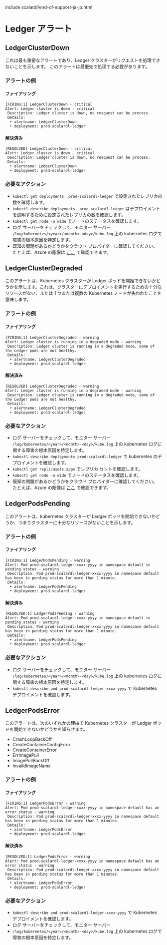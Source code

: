 include scalardl/end-of-support-ja-jp.html

# Ledger アラート

## LedgerClusterDown

これは最も重要なアラートであり、Ledger クラスターがリクエストを処理できないことを示します。 このアラートは最優先で処理する必要があります。

### アラートの例

#### ファイアリング

```
[FIRING:1] LedgerClusterDown - critical
Alert: Ledger cluster is down - critical
 Description: Ledger cluster is down, no resquest can be process.
 Details:
  • alertname: LedgerClusterDown
  • deployment: prod-scalardl-ledger
```

#### 解決済み

```
[RESOLVED] LedgerClusterDown - critical
Alert: Ledger cluster is down - critical
 Description: Ledger cluster is down, no resquest can be process.
 Details:
  • alertname: LedgerClusterDown
  • deployment: prod-scalardl-ledger
```

### 必要なアクション

* `kubectl get deployments. prod-scalardl-ledger` で設定されたレプリカの数を確認します。
* `kubectl describe deployments. prod-scalardl-ledger` はデプロイメントを説明するために設定されたレプリカの数を確認します。
* `kubectl get node -o wide` でノードのステータスを確認します。
* ログ サーバーをチェックして、モニター サーバー `/log/kubernetes/<year>/<month>-<day>/kube.log` 上の kubernetes ログで障害の根本原因を特定します。
* 既知の問題があるかどうかをクラウド プロバイダーに確認してください。 たとえば、Azure の彫像は [ここ](https://status.azure.com/en-us/status) で確認できます。

## LedgerClusterDegraded

このアラートは、Kubernetes クラスターが Ledger ポッドを開始できないかどうかを示します。これは、クラスターにデプロイメントを実行するための十分なリソースがない、または 1 つまたは複数の Kubernetes ノードが失われたことを意味します。

### アラートの例

#### ファイアリング

```
[FIRING:1] LedgerClusterDegraded - warning
Alert: Ledger cluster is running in a degraded mode - warning
 Description: Ledger cluster is running in a degraded mode, some of the Ledger pods are not healthy.
 Details:
  • alertname: LedgerClusterDegraded
  • deployment: prod-scalardl-ledger
```

#### 解決済み

```
[RESOLVED] LedgerClusterDegraded - warning
Alert: Ledger cluster is running in a degraded mode - warning
 Description: Ledger cluster is running in a degraded mode, some of the Ledger pods are not healthy.
 Details:
  • alertname: LedgerClusterDegraded
  • deployment: prod-scalardl-ledger
```

### 必要なアクション

* ログ サーバーをチェックして、モニター サーバー `/log/kubernetes/<year>/<month>-<day>/kube.log` 上の kubernetes ログに関する障害の根本原因を特定します。
* `kubectl describe deployments prod-scalardl-ledger` で kubernetes のデプロイメントを確認します。
* `kubectl get replicasets.apps` でレプリカ セットを確認します。
* `kubectl get node -o wide` でノードのステータスを確認します。
* 既知の問題があるかどうかをクラウド プロバイダーに確認してください。 たとえば、Azure の彫像は [ここ](https://status.azure.com/en-us/status) で確認できます。

## LedgerPodsPending

このアラートは、kubernetes クラスターが Ledger ポッドを開始できないかどうか、つまりクラスターに十分なリソースがないことを示します。

### アラートの例

#### ファイアリング

```
[FIRING:1] LedgerPodsPending - warning
Alert: Pod prod-scalardl-ledger-xxxx-yyyy in namespace default in pending status - warning
 Description: Pod prod-scalardl-ledger-xxxx-yyyy in namespace default has been in pending status for more than 1 minute.
 Details:
  • alertname: LedgerPodsPending
  • deployment: prod-scalardl-ledger
```

#### 解決済み

```
[RESOLVED:1] LedgerPodsPending - warning
Alert: Pod prod-scalardl-ledger-xxxx-yyyy in namespace default in pending status - warning
 Description: Pod prod-scalardl-ledger-xxxx-yyyy in namespace default has been in pending status for more than 1 minute.
 Details:
  • alertname: LedgerPodsPending
  • deployment: prod-scalardl-ledger
```

### 必要なアクション

* ログ サーバーをチェックして、モニター サーバー `/log/kubernetes/<year>/<month>-<day>/kube.log` 上の kubernetes ログに関する障害の根本原因を特定します。
* `kubectl describe pod prod-scalardl-ledger-xxxx-yyyy` で Kubernetes デプロイメントを確認します。

## LedgerPodsError

このアラートは、次のいずれかの理由で Kubernetes クラスターが Ledger ポッドを開始できないかどうかを知らせます。

* CrashLoopBackOff
* CreateContainerConfigError
* CreateContainerError
* ErrImagePull
* ImagePullBackOff
* InvalidImageName

### アラートの例

#### ファイアリング

```
[FIRING:1] LedgerPodsError - warning
Alert: Pod prod-scalardl-ledger-xxxx-yyyy in namespace default has an error status - warning
 Description: Pod prod-scalardl-ledger-xxxx-yyyy in namespace default has been in pending status for more than 1 minutes.
 Details:
  • alertname: LedgerPodsError
  • deployment: prod-scalardl-ledger
```

#### 解決済み

```
[RESOLVED:1] LedgerPodsError - warning
Alert: Pod prod-scalardl-ledger-xxxx-yyyy in namespace default has an error status - warning
 Description: Pod prod-scalardl-ledger-xxxx-yyyy in namespace default has been in pending status for more than 1 minutes.
 Details:
  • alertname: LedgerPodsError
  • deployment: prod-scalardl-ledger
```

### 必要なアクション

* `kubectl describe pod prod-scalardl-ledger-xxxx-yyyy` で Kubernetes デプロイメントを確認します。
* ログ サーバーをチェックして、モニター サーバー
* `/log/kubernetes/<year>/<month>-<day>/kube.log` 上の kubernetes ログで障害の根本原因を特定します。
